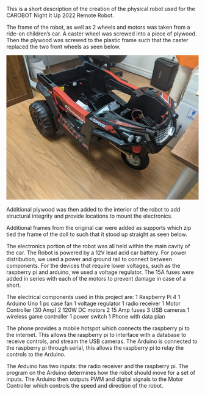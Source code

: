 This is a short description of the creation of the physical robot used for the CAROBOT Night It Up 2022 Remote Robot. 

The frame of the robot, as well as 2 wheels and motors was taken from a ride-on children’s car. A caster wheel was screwed into a piece of plywood. Then the plywood was screwed to the plastic frame such that the caster replaced the two front wheels as seen below. 

![car](./PXL_20220630_161905990(2).jpg?raw=true)

Additional plywood was then added to the interior of the robot to add structural integrity and provide locations to mount the electronics. 

Additional frames from the original car were added as supports which zip tied the frame of the doll to such that it stood up straight as seen below.

The electronics portion of the robot was all held within the main cavity of the car. The Robot is powered by a 12V lead acid car battery. For power distribution, we used a power and ground rail to connect between components. For the devices that require lower voltages, such as the raspberry pi and arduino, we used a voltage regulator. The 15A fuses were added in series with each of the motors to prevent damage in case of a short. 

The electrical components used in this project are:
1 Raspberry Pi 4
1 Arduino Uno
1 pc case fan
1 voltage regulator
1 radio receiver
1 Motor Controller (30 Amp)
2 120W DC motors 
2 15 Amp fuses
3 USB cameras
1 wireless game controller
1 power switch
1 Phone with data plan


The phone provides a mobile hotspot which connects the raspberry pi to the internet. This allows the raspberry pi to interface with a database to receive controls, and stream the USB cameras. The Arduino is connected to the raspberry pi through serial, this allows the raspberry pi to relay the controls to the Arduino. 

The Arduino has two inputs: the radio receiver and the raspberry pi. The program on the Arduino determines how the robot should move for a set of inputs. The Arduino then outputs PWM and digital signals to the Motor Controller which controls the speed and direction of the robot.

